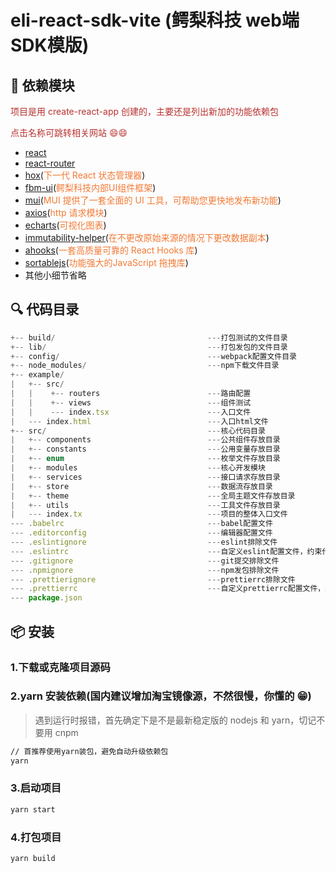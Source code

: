 # eli-react-sdk-vite (鳄梨科技 web端SDK模版)

## :pushpin: 依赖模块

<span style="color: rgb(184,49,47);">项目是用 create-react-app 创建的，主要还是列出新加的功能依赖包</span>

<span style="color: rgb(184,49,47);">点击名称可跳转相关网站 😄😄</span>

-   [react](https://facebook.github.io/react/)
-   [react-router](https://github.com/remix-run/react-router/)
-   [hox](https://github.com/umijs/hox/)(<span style="color: rgb(243,121,52);">下一代 React 状态管理器</span>)
-   [fbm-ui](https://avocadotechopen.github.io/fbm-ui/)(<span style="color: rgb(243,121,52);">鳄梨科技内部UI组件框架</span>)
-   [mui](https://avocadotechopen.github.io/fbm-ui/)(<span style="color: rgb(243,121,52);">MUI 提供了一套全面的 UI 工具，可帮助您更快地发布新功能</span>)
-   [axios](https://github.com/mzabriskie/axios)(<span style="color: rgb(243,121,52);">http 请求模块</span>)
-   [echarts](https://echarts.apache.org/zh/index.html)(<span style="color: rgb(243,121,52);">可视化图表</span>)
-   [immutability-helper](https://github.com/kolodny/immutability-helper)(<span style="color: rgb(243,121,52);">在不更改原始来源的情况下更改数据副本</span>)
-   [ahooks](https://ahooks.js.org/zh-CN)(<span style="color: rgb(243,121,52);">一套高质量可靠的 React Hooks 库</span>)
-   [sortablejs](http://www.sortablejs.com/)(<span style="color: rgb(243,121,52);">功能强大的JavaScript 拖拽库</span>)
-   其他小细节省略

## :mag: 代码目录

```js
+-- build/                                  ---打包测试的文件目录
+-- lib/                                    ---打包发包的文件目录
+-- config/                                 ---webpack配置文件目录
+-- node_modules/                           ---npm下载文件目录
+-- example/
|   +-- src/
|   |    +-- routers                        ---路由配置
|   |    +-- views                          ---组件测试
|   |    --- index.tsx                      ---入口文件
|   --- index.html                          ---入口html文件
+-- src/                                    ---核心代码目录
|   +-- components                          ---公共组件存放目录
|   +-- constants                           ---公用变量存放目录
|   +-- enum                                ---枚举文件存放目录
|   +-- modules                             ---核心开发模块
|   +-- services                            ---接口请求存放目录
|   +-- store                               ---数据流存放目录
|   +-- theme                               ---全局主题文件存放目录
|   +-- utils                               ---工具文件存放目录
|   --- index.tx                            ---项目的整体入口文件
--- .babelrc                                ---babel配置文件
--- .editorconfig                           ---编辑器配置文件
--- .eslintignore                           ---eslint排除文件
--- .eslintrc                               ---自定义eslint配置文件，约束代码规范
--- .gitignore                              ---git提交排除文件
--- .npmignore                              ---npm发包排除文件
--- .prettierignore                         ---prettierrc排除文件
--- .prettierrc                             ---自定义prettierrc配置文件，约束代码风格
--- package.json
```

## :package: 安装

### 1.下载或克隆项目源码

### 2.yarn 安装依赖(国内建议增加淘宝镜像源，不然很慢，你懂的 😁)

> 遇到运行时报错，首先确定下是不是最新稳定版的 nodejs 和 yarn，切记不要用 cnpm

```bash
// 首推荐使用yarn装包，避免自动升级依赖包
yarn
```

### 3.启动项目

```bash
yarn start
```

### 4.打包项目

```bash
yarn build
```